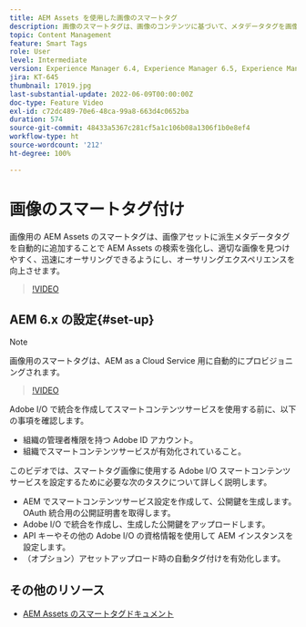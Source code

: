 ```yaml
---
title: AEM Assets を使用した画像のスマートタグ
description: 画像のスマートタグは、画像のコンテンツに基づいて、メタデータタグを画像アセットに自動的かつインテリジェントに追加することで、AEM の検索機能を強化します。
topic: Content Management
feature: Smart Tags
role: User
level: Intermediate
version: Experience Manager 6.4, Experience Manager 6.5, Experience Manager as a Cloud Service
jira: KT-645
thumbnail: 17019.jpg
last-substantial-update: 2022-06-09T00:00:00Z
doc-type: Feature Video
exl-id: c72dc489-70e6-48ca-99a8-663d4c0652ba
duration: 574
source-git-commit: 48433a5367c281cf5a1c106b08a1306f1b0e8ef4
workflow-type: ht
source-wordcount: '212'
ht-degree: 100%

---
```


# 画像のスマートタグ付け

画像用の AEM Assets のスマートタグは、画像アセットに派生メタデータタグを自動的に追加することで AEM Assets の検索を強化し、適切な画像を見つけやすく、迅速にオーサリングできるようにし、オーサリングエクスペリエンスを向上させます。

>[!VIDEO](https://video.tv.adobe.com/v/3444055?quality=12&learn=on&captions=jpn)

## AEM 6.x の設定{#set-up}

>[!NOTE]
> 画像用のスマートタグは、AEM as a Cloud Service 用に自動的にプロビジョニングされます。

>[!VIDEO](https://video.tv.adobe.com/v/3444166?quality=12&learn=on&captions=jpn)

Adobe I/O で統合を作成してスマートコンテンツサービスを使用する前に、以下の事項を確認します。

* 組織の管理者権限を持つ Adobe ID アカウント。
* 組織でスマートコンテンツサービスが有効化されていること。

このビデオでは、スマートタグ画像に使用する Adobe I/O スマートコンテンツサービスを設定するために必要な次のタスクについて詳しく説明します。

* AEM でスマートコンテンツサービス設定を作成して、公開鍵を生成します。OAuth 統合用の公開証明書を取得します。
* Adobe I/O で統合を作成し、生成した公開鍵をアップロードします。
* API キーやその他の Adobe I/O の資格情報を使用して AEM インスタンスを設定します。
* （オプション）アセットアップロード時の自動タグ付けを有効化します。

## その他のリソース

* [AEM Assets のスマートタグドキュメント](https://experienceleague.adobe.com/docs/experience-manager-cloud-service/content/assets/manage/smart-tags.html?lang=ja)
